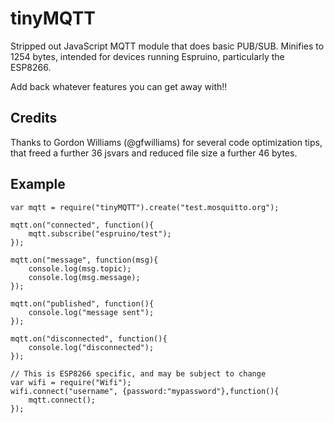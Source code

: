 # tinyMQTT

Stripped out JavaScript MQTT module that does basic PUB/SUB. Minifies to 1254 bytes, intended for devices running Espruino, particularly the ESP8266.

Add back whatever features you can get away with!!

## Credits
Thanks to Gordon Williams (@gfwilliams) for several code optimization tips, that freed a further 36 jsvars and reduced file size a further 46 bytes.

## Example

```
var mqtt = require("tinyMQTT").create("test.mosquitto.org");

mqtt.on("connected", function(){
	mqtt.subscribe("espruino/test");
});

mqtt.on("message", function(msg){
	console.log(msg.topic);
	console.log(msg.message);
});

mqtt.on("published", function(){
	console.log("message sent");
});

mqtt.on("disconnected", function(){
	console.log("disconnected");
});

// This is ESP8266 specific, and may be subject to change
var wifi = require("Wifi");
wifi.connect("username", {password:"mypassword"},function(){
	mqtt.connect();
});
```